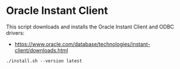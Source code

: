 # Oracle Instant Client


This script downloads and installs the Oracle Instant Client and ODBC drivers:
* https://www.oracle.com/database/technologies/instant-client/downloads.html

```
./install.sh --version latest
```